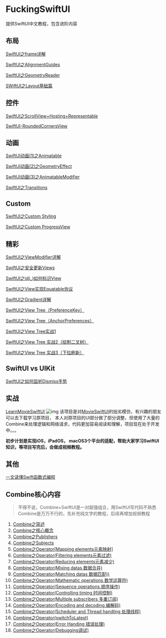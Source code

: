 # FuckingSwiftUI
提供SwiftUI中文教程，包含进阶内容

## 布局

[SwiftUI之frame详解](https://juejin.im/post/5ef94d66f265da23062456f6)

[SwiftUI之AlignmentGuides](https://juejin.im/post/5ef94c64e51d453474166298)

[SwiftUI之GeometryReader](https://juejin.im/post/5f05737a6fb9a07e7a53d384)

[SWiftUI之Layout基础篇](https://juejin.im/post/6856276793817563144/)

## 控件
[SwiftUI之ScrollView+Hosting+Representable](https://juejin.im/post/5f0336506fb9a07e8351f63d)

[SwiftUI-RoundedCornersView](https://github.com/agelessman/SwiftUI-RoundedCornersView)

## 动画

[SwiftUI动画(1)之Animatable](https://juejin.im/post/5ef94762f265da22ad19dd55)

[SwiftUI动画(2)之GeometryEffect](https://juejin.im/post/5ef94b53e51d45346200386f)

[SwiftUI动画(3)之AnimatableModifier](https://juejin.im/post/5ef94bdce51d4534c4550af5)

[SwiftUI之Transitions](https://juejin.im/post/5ef94c2f6fb9a07e5d76b5ee)

## Custom

[SwiftUI之Custom Styling](https://juejin.im/post/5ef94deff265da22e610d07c)

[SwiftUI之Custom ProgressView](https://juejin.im/post/5f003d906fb9a07e9d6035fa)

## 精彩

[SwiftUI之ViewModifier详解](https://juejin.im/post/5ef94dc65188252e7206b547)

[SwiftUI之安全更新Views](https://juejin.im/post/5ef94e246fb9a07ea929c52d)

[SwiftUI之id(_)如何标识View](https://juejin.im/post/5ef94e46e51d45348424d98c)

[SwiftUI之View实现Equatable协议](https://juejin.im/post/5ef94e75e51d4534640e985e)

[SwiftUI之Gradient详解](https://juejin.im/post/5eff0d3bf265da23062460ee)

[SwiftUI之View Tree（PreferenceKey）](https://juejin.im/post/5f06c5246fb9a07e9824cee2)

[SwiftUI之View Tree（AnchorPreferences）](https://juejin.im/post/5f0c47805188252e3426daa3)

[SwiftUI之View Tree实战1](https://juejin.im/post/5f0daac7e51d4534c9397cad)

[SwiftUI之View Tree 实战2（绘制二叉树）](https://juejin.im/post/5f0e7437e51d453495701ab7)

[SwiftUI之View Tree 实战3（下拉刷新）](https://juejin.im/post/5f1655506fb9a07eb04d81a6)

## SwiftUI vs UIKit

[SwiftUI之如何监听Dismiss手势](https://juejin.im/post/5ef94d996fb9a07e637d04e2)

## 实战
[LearnMovieSwiftUI](https://github.com/agelessman/LearnMovieSwiftUI)
![img](https://github.com/Dimillian/MovieSwiftUI/raw/master/images/MovieSwiftUI_promo_new.png?)
该项目是对[MovieSwiftUI](https://github.com/Dimillian/MovieSwiftUI)的拙劣模仿，有兴趣的朋友可以去下载学习原项目，
本人对原项目的UI部分做了部分调整，但使用了大量的Combine来处理逻辑和网络请求，代码更加容易阅读和理解，项目现在处于开发中。。。

**初步计划是实现iOS，iPadOS， macOS3个平台的适配，帮助大家学习SwiftUI知识，等项目写完后，会做成视频教程。**

## 其他
[一文读懂Swift函数式编程](https://juejin.im/post/6863262706720817159)

## Combine核心内容
> 不得不说，Combine+SwiftUI是一对超强组合，用SwiftUI写代码不熟悉Combine是万万不行的，先补充纯文字的教程，后续再增加视频教程

1. [Combine之简述](https://juejin.cn/post/6911211072611418120/)
2. [Combine之核心概念](https://juejin.cn/post/6911489863204700167/)
3. [Combine之Publishers](https://juejin.cn/post/6911859875014246407/)
4. [Combine之Subjects](https://juejin.cn/post/6917427878745358343/)
5. [Combine之Operator[Mapping elements元素映射]](https://juejin.cn/post/6912227043531423757/)
6. [Combine之Operator(Filtering elements元素过滤)](https://juejin.cn/post/6913717022077485063/)
7. [Combine之Operator(Reducing elements元素减少)](https://juejin.cn/post/6914114671762997255/)
8. [Combine之Operator(Mixing datas 数据合并)](https://juejin.cn/post/6914466467861921806/)
9. [Combine之Operator(Matching datas 数据匹配))](https://juejin.cn/post/6914833026937520135/)
10. [Combine之Operator(Mathematic operations 数学运算符)](https://juejin.cn/post/6915214311317045255/)
11. [Combine之Operator(Sequence operations 顺序操作)](https://juejin.cn/post/6916383020878888967/)
12. [Combine之Operator(Controlling timing 时间控制)](https://juejin.cn/post/6916686668716212238/)
13. [Combine之Operator(Multiple subscribers 多重订阅)](https://juejin.cn/post/6917048059612856327/)
14. [Combine之Operator(Encoding and decoding 编解码)](https://juejin.cn/post/6917429103352086541/)
15. [Combine之Operator(Scheduler and Thread handling 处理线程)](https://juejin.cn/post/6918909429882716168/)
16. [Combine之Operator(switchToLatest)](https://juejin.cn/post/6918910507596382216/)
17. [Combine之Operator(Error Handing 错误处理)](https://juejin.cn/post/6919282447100149773/)
18. [Combine之Operator(Debugging调试)](https://juejin.cn/post/6919283085657931783/)

